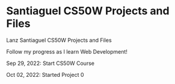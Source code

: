 # Santiaguel CS50W Projects and Files
 Lanz Santiaguel CS50W Projects and Files
 
Follow my progress as I learn Web Development!

Sep 29, 2022: Start CS50W Course

Oct 02, 2022: Started Project 0
